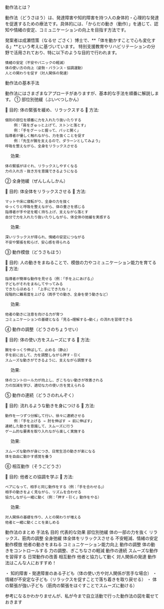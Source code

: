 動作法とは？

動作法（どうさほう）は、発達障害や知的障害を持つ人の身体的・心理的な発達を促進するための療法です。具体的には、「からだの動き（動作）」を通じて、認知や情緒の安定、コミュニケーションの向上を目指す方法です。

発案者は成瀬悟策（なるせ ごさく）博士で、**「体を動かすことで心も変化する」**という考えに基づいています。
特別支援教育やリハビリテーションの分野で活用されており、特に以下のような目的で行われます。

    情緒の安定（不安やパニックの軽減）
    体の使い方の向上（姿勢・バランス・協調運動）
    人との関わりを促す（対人関係の発達）

動作法の基本手法

動作法にはさまざまなアプローチがありますが、基本的な手法を順番に解説します。
① 部位別弛緩（ぶいべつしかん）

🔹 目的: 体の緊張を緩め、リラックスする
🔹 方法:

    個別の部位を順番に力を入れたり抜いたりする
        例：「肩をぎゅっと上げて、ストンと落とす」
        例：「手をグーっと握って、パッと開く」
    指導者が優しく触れながら、力を抜くことを促す
        例：「先生が腕を支えるので、ダラーンとしてみよう」
    呼吸を整えながら、全身をリラックスさせる

　 効果:

    体の緊張がほぐれ、リラックスしやすくなる
    力の入れ方・抜き方を意識できるようになる

② 全身弛緩（ぜんしんしかん）

🔹 目的: 体全体をリラックスさせる
🔹 方法:

    マットや床に寝転がり、全身の力を抜く
    ゆっくりと呼吸を整えながら、体の重さを感じる
    指導者が手や足を軽く持ち上げ、支えながら落とす
    自分で力を入れたり抜いたりしながら、体全体の弛緩を実感する

　 効果:

    深いリラックスが得られ、情緒の安定につながる
    不安や緊張を和らげ、安心感を得られる

③ 動作模倣（どうさもほう）

🔹 目的: 人の動きをまねることで、模倣の力やコミュニケーション能力を育てる
🔹 方法:

    指導者が簡単な動作を見せる（例：「手を上にあげる」）
    子どもがそれをまねしてやってみる
    できたらほめる！ 「上手にできたね！」
    段階的に難易度を上げる（両手での動き、全身を使う動きなど）

　 効果:

    他者の動きに注意を向ける力が育つ
    コミュニケーションの基礎となる「見る→理解する→動く」の流れを習得できる

④ 動作の調整（どうさのちょうせい）

🔹 目的: 体の使い方をスムーズにする
🔹 方法:

    腕をゆっくり伸ばして、止める（静止）
    手を前に出して、力を調整しながら押す・引く
    スムーズな動きができるように、支えながら調整する

　 効果:

    体のコントロール力が向上し、ぎこちない動きが改善される
    力の加減を学び、適切な力の使い方を覚えられる

⑤ 動作の連続（どうさのれんぞく）

🔹 目的: 流れるような動きを身につける
🔹 方法:

    動作を一つずつ分解して行い、徐々に連続させる
        例：「手を上げる → 肘を伸ばす → 前に伸ばす」
    連続した動きを意識して、スムーズに行う
    ゲーム的な要素を取り入れながら楽しく実施する

　 効果:

    スムーズな動作が身につき、日常生活の動きが楽になる
    体を自由に動かす感覚を養う

⑥ 相互動作（そうごどうさ）

🔹 目的: 他者との協調を学ぶ
🔹 方法:

    ペアになって、相手と同じ動作をする（例：「手を合わせる」）
    相手の動きをよく見ながら、リズムを合わせる
    協力しながら一緒に動く（例：「押す・引く」動作をやる）

　 効果:

    対人関係の基礎を作り、人との関わりが増える
    他者と一緒に動くことを楽しめる

動作法のまとめ
手法名	目的	代表的な効果
部位別弛緩	体の一部の力を抜く	リラックス、筋肉の調整
全身弛緩	体全体をリラックスさせる	不安軽減、情緒の安定
動作模倣	他者の動きをまねる	コミュニケーション能力向上
動作の調整	体の動きをコントロールする	力の調整、ぎこちなさの軽減
動作の連続	スムーズな動作を習得する	日常動作の改善
相互動作	他者と協力して動く	対人関係の発達
動作法はこんな人におすすめ！

・ 知的障害・発達障害のある子ども（体の使い方や対人関係が苦手な場合）
・ 情緒が不安定な子ども（リラックスを促すことで落ち着きを取り戻せる）
・ 体の緊張が強い子ども（筋肉の緊張をほぐすことでスムーズに動ける）

参考になるかわかりませんが、私が今まで自立活動で行った動作法の図を載せておきます
